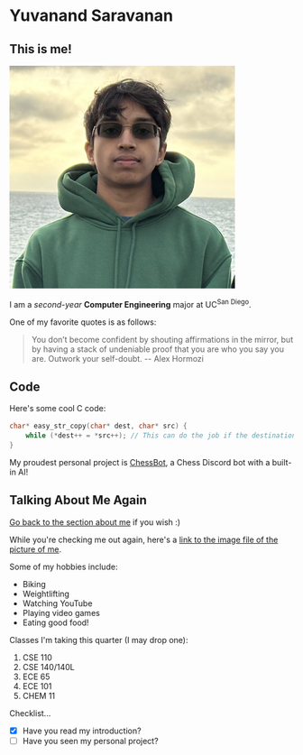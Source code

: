 # Yuvanand Saravanan

## This is me!

![A picture of me!](IMG_8540.PNG)


I am a *second-year* **Computer Engineering** major at UC<sup>San Diego</sup>.


One of my favorite quotes is as follows:
> You don’t become confident by shouting affirmations in the mirror, but by having a stack of undeniable proof that you are who you say you are. 
> Outwork your self-doubt.
> -- Alex Hormozi


## Code

Here's some cool C code:
```C
char* easy_str_copy(char* dest, char* src) {
    while (*dest++ = *src++); // This can do the job if the destination buffer is large enough!
}
```


My proudest personal project is [ChessBot](https://github.com/yuvasaro/chess), a Chess Discord bot with a built-in AI!


## Talking About Me Again

[Go back to the section about me](#this-is-me) if you wish :)

While you're checking me out again, here's a [link to the image file of the picture of me](IMG_8540.PNG).


Some of my hobbies include:
- Biking
- Weightlifting
- Watching YouTube
- Playing video games
- Eating good food!


Classes I'm taking this quarter (I may drop one):
1. CSE 110
2. CSE 140/140L
3. ECE 65
4. ECE 101
5. CHEM 11


Checklist...
- [x] Have you read my introduction?
- [ ] Have you seen my personal project?
